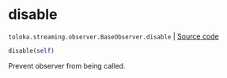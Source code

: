 # disable
`toloka.streaming.observer.BaseObserver.disable` | [Source code](https://github.com/Toloka/toloka-kit/blob/v0.1.25/src/streaming/observer.py#L47)

```python
disable(self)
```

Prevent observer from being called.

